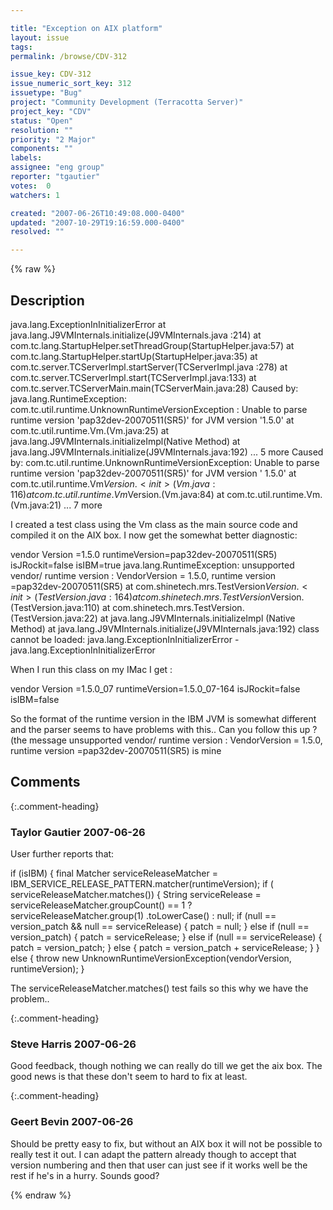 ```yaml
---

title: "Exception on AIX platform"
layout: issue
tags: 
permalink: /browse/CDV-312

issue_key: CDV-312
issue_numeric_sort_key: 312
issuetype: "Bug"
project: "Community Development (Terracotta Server)"
project_key: "CDV"
status: "Open"
resolution: ""
priority: "2 Major"
components: ""
labels: 
assignee: "eng group"
reporter: "tgautier"
votes:  0
watchers: 1

created: "2007-06-26T10:49:08.000-0400"
updated: "2007-10-29T19:16:59.000-0400"
resolved: ""

---
```




{% raw %}



## Description

<div markdown="1" class="description">

java.lang.ExceptionInInitializerError
        at java.lang.J9VMInternals.initialize(J9VMInternals.java :214)
        at com.tc.lang.StartupHelper.setThreadGroup(StartupHelper.java:57)
        at com.tc.lang.StartupHelper.startUp(StartupHelper.java:35)
        at com.tc.server.TCServerImpl.startServer(TCServerImpl.java :278)
        at com.tc.server.TCServerImpl.start(TCServerImpl.java:133)
        at com.tc.server.TCServerMain.main(TCServerMain.java:28)
Caused by: java.lang.RuntimeException: com.tc.util.runtime.UnknownRuntimeVersionException : Unable to parse runtime version 'pap32dev-20070511(SR5)' for JVM version '1.5.0'
        at com.tc.util.runtime.Vm.<clinit>(Vm.java:25)
        at java.lang.J9VMInternals.initializeImpl(Native Method)
        at java.lang.J9VMInternals.initialize(J9VMInternals.java:192)
        ... 5 more
Caused by: com.tc.util.runtime.UnknownRuntimeVersionException: Unable to parse runtime version 'pap32dev-20070511(SR5)' for JVM version ' 1.5.0'
        at com.tc.util.runtime.Vm$Version.<init>(Vm.java:116)
        at com.tc.util.runtime.Vm$Version.<init>(Vm.java:84)
        at com.tc.util.runtime.Vm.<clinit>(Vm.java:21)
        ... 7 more

I created a test class using the Vm class as the main source code and compiled it on the AIX box. I now get the somewhat better diagnostic:

vendor Version =1.5.0
runtimeVersion=pap32dev-20070511(SR5)
isJRockit=false
isIBM=true
java.lang.RuntimeException: unsupported vendor/ runtime version : VendorVersion = 1.5.0, runtime version =pap32dev-20070511(SR5)
        at com.shinetech.mrs.TestVersion$Version.<init>( TestVersion.java:164)
        at com.shinetech.mrs.TestVersion$Version.<init>(TestVersion.java:110)
        at com.shinetech.mrs.TestVersion.<clinit>(TestVersion.java:22)
        at java.lang.J9VMInternals.initializeImpl (Native Method)
        at java.lang.J9VMInternals.initialize(J9VMInternals.java:192)
class cannot be loaded: java.lang.ExceptionInInitializerError  - java.lang.ExceptionInInitializerError

When I run this class on my IMac I get :

vendor Version =1.5.0\_07
runtimeVersion=1.5.0\_07-164
isJRockit=false
isIBM=false


So the format of the runtime version in the IBM JVM is somewhat different and the parser seems to have problems with this..
Can you follow this up ? (the message unsupported vendor/ runtime version : VendorVersion = 1.5.0, runtime version =pap32dev-20070511(SR5) is mine



</div>

## Comments


{:.comment-heading}
### **Taylor Gautier** <span class="date">2007-06-26</span>

<div markdown="1" class="comment">

User further reports that:

if (isIBM) \{
final Matcher serviceReleaseMatcher = IBM\_SERVICE\_RELEASE\_PATTERN.matcher(runtimeVersion);
if ( serviceReleaseMatcher.matches()) \{
String serviceRelease = serviceReleaseMatcher.groupCount() == 1 ? serviceReleaseMatcher.group(1)
.toLowerCase() : null;
if (null == version\_patch && null == serviceRelease) \{
patch = null;
\} else if (null == version\_patch) \{
patch = serviceRelease;
\} else if (null == serviceRelease) \{
patch = version\_patch;
\} else \{
patch = version\_patch + serviceRelease;
\}
\} else \{
throw new UnknownRuntimeVersionException(vendorVersion, runtimeVersion);
\}

The serviceReleaseMatcher.matches() test fails so this why we have the problem..


</div>


{:.comment-heading}
### **Steve Harris** <span class="date">2007-06-26</span>

<div markdown="1" class="comment">

Good feedback, though nothing we can really do till we get the aix box. The good news is that these don't seem to hard to fix at least.

</div>


{:.comment-heading}
### **Geert Bevin** <span class="date">2007-06-26</span>

<div markdown="1" class="comment">

Should be pretty easy to fix, but without an AIX box it will not be possible to really test it out. I can adapt the pattern already though to accept that version numbering and then that user can just see if it works well be the rest if he's in a hurry. Sounds good?

</div>



{% endraw %}
